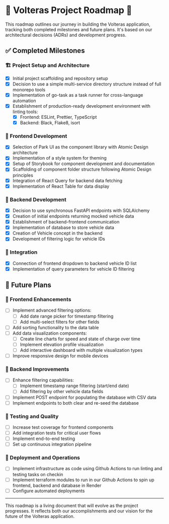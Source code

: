 # 🚀 Volteras Project Roadmap 🚀

This roadmap outlines our journey in building the Volteras application, tracking both completed milestones and future plans. It's based on our architectural decisions (ADRs) and development progress.

## ✅ Completed Milestones

### 🏗️ Project Setup and Architecture
- [x] Initial project scaffolding and repository setup
- [x] Decision to use a simple multi-service directory structure instead of full monorepo tools
- [x] Implementation of go-task as a task runner for cross-language automation
- [x] Establishment of production-ready development environment with linting tools:
  - [x] Frontend: ESLint, Prettier, TypeScript
  - [x] Backend: Black, Flake8, isort

### 🎨 Frontend Development
- [x] Selection of Park UI as the component library with Atomic Design architecture
- [x] Implementation of a style system for theming
- [x] Setup of Storybook for component development and documentation
- [x] Scaffolding of component folder structure following Atomic Design principles
- [x] Integration of React Query for backend data fetching
- [x] Implementation of React Table for data display

### 🔧 Backend Development
- [x] Decision to use synchronous FastAPI endpoints with SQLAlchemy
- [x] Creation of initial endpoints returning mocked vehicle data
- [x] Establishment of backend-frontend communication
- [x] Implementation of database to store vehicle data
- [x] Creation of Vehicle concept in the backend
- [x] Development of filtering logic for vehicle IDs

### 🔄 Integration
- [x] Connection of frontend dropdown to backend vehicle ID list
- [x] Implementation of query parameters for vehicle ID filtering

## 🔮 Future Plans

### 🎨 Frontend Enhancements
- [ ] Implement advanced filtering options:
  - [ ] Add date range picker for timestamp filtering
  - [ ] Add multi-select filters for other fields
- [ ] Add sorting functionality to the data table
- [ ] Add data visualization components:
  - [ ] Create line charts for speed and state of charge over time
  - [ ] Implement elevation profile visualization
  - [ ] Add interactive dashboard with multiple visualization types
- [ ] Improve responsive design for mobile devices

### 🔧 Backend Improvements
- [ ] Enhance filtering capabilities:
  - [ ] Implement timestamp range filtering (start/end date)
  - [ ] Add filtering by other vehicle data fields
- [ ] Implement POST endpoint for populating the database with CSV data
- [ ] Implement endpoints to both clear and re-seed the database

### 🧪 Testing and Quality
- [ ] Increase test coverage for frontend components
- [ ] Add integration tests for critical user flows
- [ ] Implement end-to-end testing
- [ ] Set up continuous integration pipeline

### 🚀 Deployment and Operations
- [ ] Implement infrastructure as code using Github Actions to run linting and testing tasks on checkin
- [ ] Implement terraform modules to run in our Github Actions to spin up frontend, backend and database in Render
- [ ] Configure automated deployments

---

This roadmap is a living document that will evolve as the project progresses. It reflects both our accomplishments and our vision for the future of the Volteras application.
